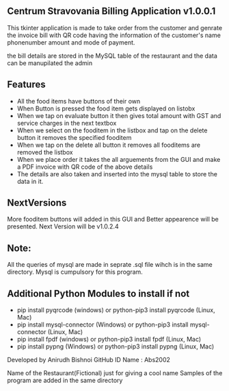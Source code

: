 Centrum Stravovania Billing Application v1.0.0.1
-
This tkinter application is made to take order from the customer
and genrate the invoice bill with QR code having the information of
the customer's name phonenumber amount and mode of payment.

the bill details are stored in the MySQL table of the restaurant and 
the data can be manupilated the admin

Features
- 
 - All the food items have buttons of their own
 - When Button is pressed the food item gets displayed on listobx
 - When we tap on evaluate button it then gives total amount with 
   GST and service charges in the next textbox
 - When we select on the fooditem in the listbox and tap on the 
   delete button it removes the specified fooditem
 - When we tap on the delete all button it removes all fooditems
   are removed the listbox
 - When we place order it takes the all arguements from the GUI and 
   make a PDF invoice with QR code of the above details
 - The details are also taken and inserted into the mysql table to store
   the data in it.

NextVersions
-
More fooditem buttons will added in this GUI and Better appearence 
will be presented. Next Version will be v1.0.2.4

Note:
-
All the queries of mysql are made in seprate .sql file
wihch is in the same directory. Mysql is cumpulsory for this program.

Additional Python Modules to install if not
-
 - pip install pyqrcode (windows) or python-pip3 install pyqrcode (Linux, Mac)
 - pip install mysql-connector (Windows) or python-pip3 install mysql-connector (Linux, Mac)
 - pip install fpdf (windows) or python-pip3 install fpdf (Linux, Mac)
 - pip install pypng (Windows) or python-pip3 install pypng (Linux, Mac)

Developed by Anirudh Bishnoi
GitHub ID Name : Abs2002

Name of the Restaurant(Fictional) just for giving a cool name
Samples of the program are added in the same directory